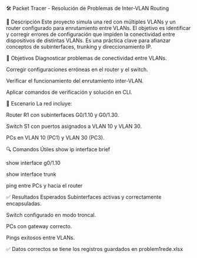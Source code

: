 🛠️ Packet Tracer - Resolución de Problemas de Inter-VLAN Routing

📘 Descripción
Este proyecto simula una red con múltiples VLANs y un router configurado para enrutamiento entre VLANs. El objetivo es identificar y corregir errores de configuración que impiden la conectividad entre dispositivos de distintas VLANs. Es una práctica clave para afianzar conceptos de subinterfaces, trunking y direccionamiento IP.

🎯 Objetivos
Diagnosticar problemas de conectividad entre VLANs.

Corregir configuraciones erróneas en el router y el switch.

Verificar el funcionamiento del enrutamiento inter-VLAN.

Aplicar comandos de verificación y solución en CLI.

🧪 Escenario
La red incluye:

Router R1 con subinterfaces G0/1.10 y G0/1.30.

Switch S1 con puertos asignados a VLAN 10 y VLAN 30.

PCs en VLAN 10 (PC1) y VLAN 30 (PC3).

🔍 Comandos Útiles
show ip interface brief

show interface g0/1.10

show interface trunk

ping entre PCs y hacia el router

✅ Resultados Esperados
Subinterfaces activas y correctamente encapsuladas.

Switch configurado en modo troncal.

PCs con gateway correcto.

Pings exitosos entre VLANs.

✅ Datos correctos 
se tiene los registros guardados en 
problem1rede.xlsx
